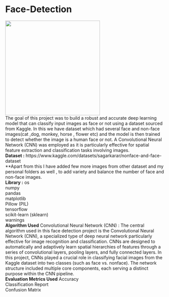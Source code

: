 # Face-Detection
<img src="https://github.com/user-attachments/assets/080706db-9d29-4304-9ad9-4ac29e5ce29d" width="300"/>

<br>
The goal of this project was to build a robust and accurate deep learning model that can classify input images as face or not using a dataset sourced from Kaggle. In this we have dataset which had several face and non-face images(cat ,dog, monkey, horse , flower etc) and the model is then trained to detect whether the image is a human face or not. A Convolutional Neural Network (CNN) was employed as it is particularly effective for spatial feature extraction and classification tasks involving images.<br>
<b>Dataset :</b>
https://www.kaggle.com/datasets/sagarkarar/nonface-and-face-dataset <br>
**Apart from this I have added few more images from other dataset and my personal folders as well , to add variety and balance the number of face and non-face images.

<br>
<b>Library :</b>
os 
<br>
numpy
<br>
pandas
<br>
matplotlib
<br>
Pillow (PIL)
<br>
tensorflow
<br>
scikit-learn (sklearn)
<br>
warnings
<br>
<b>Algorithm Used</b>
Convolutional Neural Network (CNN) :
The central algorithm used in this face detection project is the Convolutional Neural Network (CNN), a specialized type of deep neural network particularly effective for image recognition and classification. CNNs are designed to automatically and adaptively learn spatial hierarchies of features through a series of convolutional layers, pooling layers, and fully connected layers. In this project, CNNs played a crucial role in classifying facial images from the Kaggle dataset into two classes (such as face vs. nonface). The network structure included multiple core components, each serving a distinct purpose within the CNN pipeline.
<br>
<b>Evaluation Metrics Used</b>
Accuracy 
 <br>
Classification Report
<br>
Confusion Matrix 


